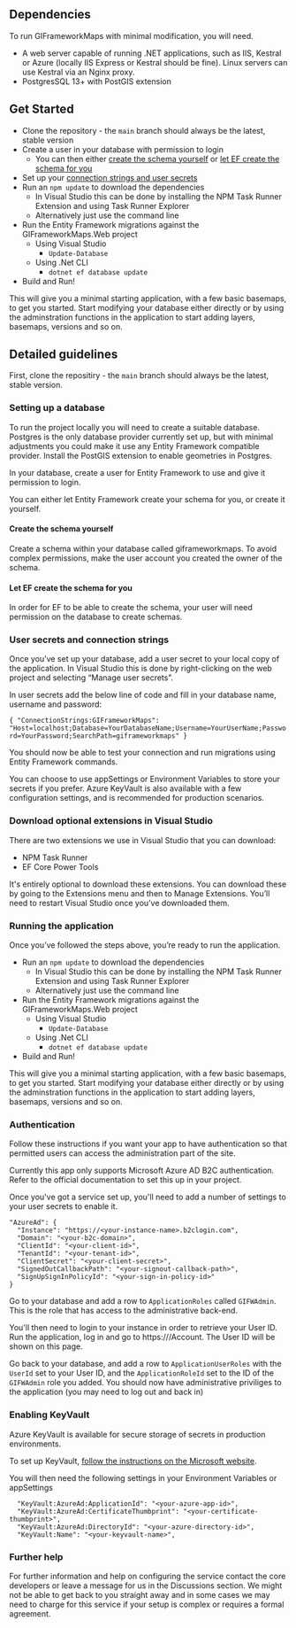 ## Dependencies
To run GIFrameworkMaps with minimal modification, you will need.
- A web server capable of running .NET applications, such as IIS, Kestral or Azure (locally IIS Express or Kestral should be fine). Linux servers can use Kestral via an Nginx proxy.
- PostgresSQL 13+ with PostGIS extension

## Get Started
- Clone the repository - the `main` branch should always be the latest, stable version
- Create a user in your database with permission to login
    - You can then either [create the schema yourself](#create-the-schema-yourself) or [let EF create the schema for you](#let-ef-create-the-schema-for-you)
- Set up your [connection strings and user secrets](#user-secrets-and-connection-strings)
- Run an `npm update` to download the dependencies
    - In Visual Studio this can be done by installing the NPM Task Runner Extension and using Task Runner Explorer
    - Alternatively just use the command line
- Run the Entity Framework migrations against the GIFrameworkMaps.Web project
    - Using Visual Studio
        - `Update-Database`
    - Using .Net CLI
        - `dotnet ef database update`
- Build and Run!

This will give you a minimal starting application, with a few basic basemaps, to get you started. Start modifying your database
either directly or by using the adminstration functions in the application to start adding layers, basemaps, versions and so on.

## Detailed guidelines
First, clone the repositiry - the `main` branch should always be the latest, stable version.

### Setting up a database
To run the project locally you will need to create a suitable database. Postgres is the only database provider currently set up, but with minimal adjustments you could make it use any Entity Framework compatible provider. Install the PostGIS extension to enable geometries in Postgres. 

In your database, create a user for Entity Framework to use and give it permission to login.

You can either let Entity Framework create your schema for you, or create it yourself. 
#### Create the schema yourself
Create a schema within your database called giframeworkmaps. To avoid complex permissions, make the user account you created the owner of the schema.

#### Let EF create the schema for you
In order for EF to be able to create the schema, your user will need permission on the database to create schemas.

### User secrets and connection strings
Once you’ve set up your database, add a user secret to your local copy of the application. In Visual Studio this is done by right-clicking on the web project and selecting “Manage user secrets”.

In user secrets add the below line of code and fill in your database name, username and password:

`{
"ConnectionStrings:GIFrameworkMaps": "Host=localhost;Database=YourDatabaseName;Username=YourUserName;Password=YourPassword;SearchPath=giframeworkmaps"
}`

You should now be able to test your connection and run migrations using Entity Framework commands.

You can choose to use appSettings or Environment Variables to store your secrets if you prefer. Azure KeyVault is also available with a few configuration settings, and is recommended for production scenarios.

### Download optional extensions in Visual Studio
There are two extensions we use in Visual Studio that you can download: 
- NPM Task Runner
- EF Core Power Tools 

It's entirely optional to download these extensions. You can download these by going to the Extensions menu and then to Manage Extensions. You’ll need to restart Visual Studio once you’ve downloaded them.

### Running the application
Once you’ve followed the steps above, you’re ready to run the application. 

- Run an `npm update` to download the dependencies
    - In Visual Studio this can be done by installing the NPM Task Runner Extension and using Task Runner Explorer
    - Alternatively just use the command line
- Run the Entity Framework migrations against the GIFrameworkMaps.Web project
    - Using Visual Studio
        - `Update-Database`
    - Using .Net CLI
        - `dotnet ef database update`
- Build and Run!

This will give you a minimal starting application, with a few basic basemaps, to get you started. Start modifying your database either directly or by using the adminstration functions in the application to start adding layers, basemaps, versions and so on.

### Authentication
Follow these instructions if you want your app to have authentication so that permitted users can access the administration part of the site.

Currently this app only supports Microsoft Azure AD B2C authentication. Refer to the official documentation to set this up in your project.

Once you've got a service set up, you'll need to add a number of settings to your user secrets to enable it.

```
"AzureAd": {
  "Instance": "https://<your-instance-name>.b2clogin.com",
  "Domain": "<your-b2c-domain>",
  "ClientId": "<your-client-id>",
  "TenantId": "<your-tenant-id>",
  "ClientSecret": "<your-client-secret>",
  "SignedOutCallbackPath": "<your-signout-callback-path>",
  "SignUpSignInPolicyId": "<your-sign-in-policy-id>"
}
```

Go to your database and add a row to `ApplicationRoles` called `GIFWAdmin`. This is the role that has access to the administrative back-end. 

You'll then need to login to your instance in order to retrieve your User ID. Run the application, log in and go to https://<your-application-root>/Account. The User ID will be shown on this page.

Go back to your database, and add a row to `ApplicationUserRoles` with the `UserId` set to your User ID, and the `ApplicationRoleId` set to the ID of the `GIFWAdmin` role you added. You should now have administrative priviliges to the application (you may need to log out and back in)

### Enabling KeyVault

Azure KeyVault is available for secure storage of secrets in production environments.

To set up KeyVault, [follow the instructions on the Microsoft website](https://learn.microsoft.com/en-us/aspnet/core/security/key-vault-configuration?view=aspnetcore-7.0#secret-storage-in-the-production-environment-with-azure-key-vault).

You will then need the following settings in your Environment Variables or appSettings

```
  "KeyVault:AzureAd:ApplicationId": "<your-azure-app-id>",
  "KeyVault:AzureAd:CertificateThumbprint": "<your-certificate-thumbprint>",
  "KeyVault:AzureAd:DirectoryId": "<your-azure-directory-id>",
  "KeyVault:Name": "<your-keyvault-name>",
```

### Further help
For further information and help on configuring the service contact the core developers or leave a message for us in the Discussions section. We might not be able to get back to you straight away and in some cases we may need to charge for this service if your setup is complex or requires a formal agreement.
